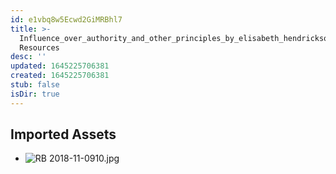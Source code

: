 ```yaml
---
id: e1vbq8w5Ecwd2GiMRBhl7
title: >-
  Influence_over_authority_and_other_principles_by_elisabeth_hendrickson
  Resources
desc: ''
updated: 1645225706381
created: 1645225706381
stub: false
isDir: true
---
```

## Imported Assets
- ![RB 2018-11-0910.jpg](/assets/rb-2018-11-0910.jpg)
